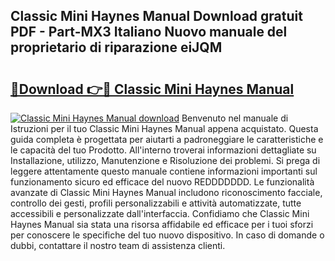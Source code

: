 ## Classic Mini Haynes Manual Download gratuit PDF - Part-MX3 Italiano Nuovo manuale del proprietario di riparazione eiJQM

# <h2><a href="http://dfgjzf6.blite.top/?on=Classic+Mini+Haynes+Manual">🔗Download 👉🔴 Classic Mini Haynes Manual</a></h2>

[![Classic Mini Haynes Manual download](https://i.imgur.com/lujVjoI.png)](http://dfgjzf6.blite.top/?on=Classic+Mini+Haynes+Manual)
Benvenuto nel manuale di Istruzioni per il tuo Classic Mini Haynes Manual appena acquistato. Questa guida completa è progettata per aiutarti a padroneggiare le caratteristiche e le capacità del tuo Prodotto. All'interno troverai informazioni dettagliate su Installazione, utilizzo, Manutenzione e Risoluzione dei problemi. Si prega di leggere attentamente questo manuale contiene informazioni importanti sul funzionamento sicuro ed efficace del nuovo REDDDDDDD. Le funzionalità avanzate di Classic Mini Haynes Manual includono riconoscimento facciale, controllo dei gesti, profili personalizzabili e attività automatizzate, tutte accessibili e personalizzate dall'interfaccia. Confidiamo che Classic Mini Haynes Manual sia stata una risorsa affidabile ed efficace per i tuoi sforzi per conoscere le specifiche del tuo nuovo dispositivo. In caso di domande o dubbi, contattare il nostro team di assistenza clienti.
